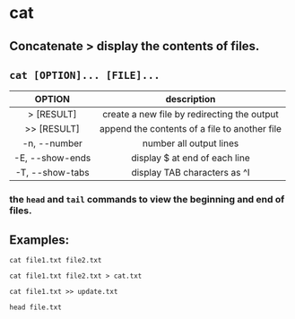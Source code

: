 # cat

**Concatenate** > display the contents of files.
---

` cat [OPTION]... [FILE]... `
---

| **OPTION** | description |
|:---:|:---:|
| > [RESULT] | create a new file by redirecting the output |
| >> [RESULT] | append the contents of a file to another file |
| -n, --number | number all output lines |
| -E, --show-ends | display $ at end of each line |
| -T, --show-tabs | display TAB characters as ^I |

### the ` head ` and ` tail ` commands to view the beginning and end of files.

## Examples:
` cat file1.txt file2.txt `

` cat file1.txt file2.txt > cat.txt `

` cat file1.txt >> update.txt `

` head file.txt `